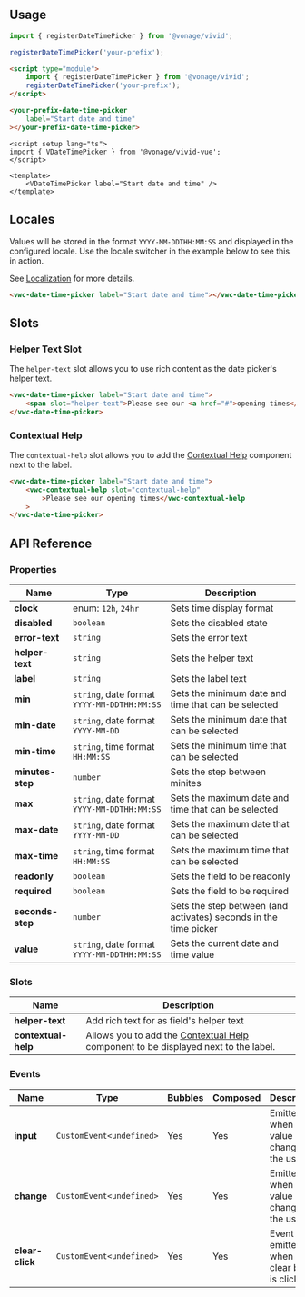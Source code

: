 ## Usage

<vwc-tabs gutters="none" activeid="vue-tab">
<vwc-tab label="Web component" id="web-tab"></vwc-tab>
<vwc-tab-panel>

```js
import { registerDateTimePicker } from '@vonage/vivid';

registerDateTimePicker('your-prefix');
```

```html preview 460px
<script type="module">
	import { registerDateTimePicker } from '@vonage/vivid';
	registerDateTimePicker('your-prefix');
</script>

<your-prefix-date-time-picker
	label="Start date and time"
></your-prefix-date-time-picker>
```

</vwc-tab-panel>
<vwc-tab label="Vue" id="vue-tab"></vwc-tab>
<vwc-tab-panel>

```vue preview
<script setup lang="ts">
import { VDateTimePicker } from '@vonage/vivid-vue';
</script>

<template>
	<VDateTimePicker label="Start date and time" />
</template>
```

</vwc-tab-panel>
</vwc-tabs>

## Locales

Values will be stored in the format `YYYY-MM-DDTHH:MM:SS` and displayed in the configured locale. Use the locale switcher in the example below to see this in action.

See [Localization](/guides/localization/) for more details.

```html preview locale-switcher 460px
<vwc-date-time-picker label="Start date and time"></vwc-date-time-picker>
```

## Slots

### Helper Text Slot

The `helper-text` slot allows you to use rich content as the date picker's helper text.

```html preview 460px
<vwc-date-time-picker label="Start date and time">
	<span slot="helper-text">Please see our <a href="#">opening times</a>.</span>
</vwc-date-time-picker>
```

### Contextual Help

The `contextual-help` slot allows you to add the [Contextual Help](/components/contextual-help/) component next to the label.

```html preview 460px
<vwc-date-time-picker label="Start date and time">
	<vwc-contextual-help slot="contextual-help"
		>Please see our opening times</vwc-contextual-help
	>
</vwc-date-time-picker>
```

## API Reference

### Properties

<div class="table-wrapper">

| Name             | Type                                        | Description                                                      |
| ---------------- | ------------------------------------------- | ---------------------------------------------------------------- |
| **clock**        | enum: `12h`, `24hr`                         | Sets time display format                                         |
| **disabled**     | `boolean`                                   | Sets the disabled state                                          |
| **error-text**   | `string`                                    | Sets the error text                                              |
| **helper-text**  | `string`                                    | Sets the helper text                                             |
| **label**        | `string`                                    | Sets the label text                                              |
| **min**          | `string`, date format `YYYY-MM-DDTHH:MM:SS` | Sets the minimum date and time that can be selected              |
| **min-date**     | `string`, date format `YYYY-MM-DD`          | Sets the minimum date that can be selected                       |
| **min-time**     | `string`, time format `HH:MM:SS`            | Sets the minimum time that can be selected                       |
| **minutes-step** | `number`                                    | Sets the step between minites                                    |
| **max**          | `string`, date format `YYYY-MM-DDTHH:MM:SS` | Sets the maximum date and time that can be selected              |
| **max-date**     | `string`, date format `YYYY-MM-DD`          | Sets the maximum date that can be selected                       |
| **max-time**     | `string`, time format `HH:MM:SS`            | Sets the maximum time that can be selected                       |
| **readonly**     | `boolean`                                   | Sets the field to be readonly                                    |
| **required**     | `boolean`                                   | Sets the field to be required                                    |
| **seconds-step** | `number`                                    | Sets the step between (and activates) seconds in the time picker |
| **value**        | `string`, date format `YYYY-MM-DDTHH:MM:SS` | Sets the current date and time value                             |

</div>

### Slots

<div class="table-wrapper">

| Name                | Description                                                                                                        |
| ------------------- | ------------------------------------------------------------------------------------------------------------------ |
| **helper-text**     | Add rich text for as field's helper text                                                                           |
| **contextual-help** | Allows you to add the [Contextual Help](/components/contextual-help/) component to be displayed next to the label. |

</div>

### Events

<div class="table-wrapper">

| Name            | Type                      | Bubbles | Composed | Description                                     |
| --------------- | ------------------------- | ------- | -------- | ----------------------------------------------- |
| **input**       | `CustomEvent<undefined>`  | Yes     | Yes      | Emitted when the value is changed by the user.  |
| **change**      | `CustomEvent<undefined>`  | Yes     | Yes      | Emitted when the value is changed by the user.  |
| **clear-click** | `CustomEvent<undefined> ` | Yes     | Yes      | Event emitted when the clear button is clicked. |

</div>
